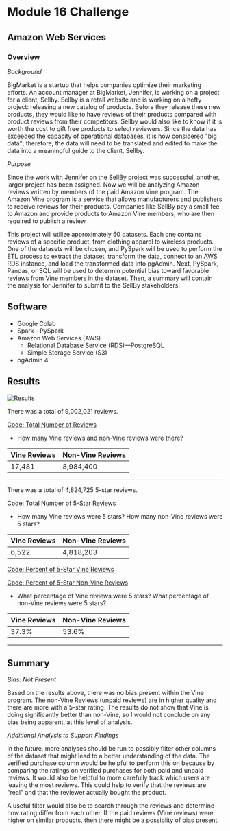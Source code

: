 # Module 16 Challenge

## Amazon Web Services 

### Overview

*Background*

BigMarket is a startup that helps companies optimize their marketing efforts. An account manager at BigMarket, Jennifer, is working on a project for a client, Sellby. Sellby is a retail website and is working on a hefty project: releasing a new catalog of products. Before they release these new products, they would like to have reviews of their products compared with product reviews from their competitors. Sellby would also like to know if it is worth the cost to gift free products to select reviewers. Since the data has exceeded the capacity of operational databases, it is now considered "big data"; therefore, the data will need to be translated and edited to make the data into a meaningful guide to the client, Sellby. 

*Purpose*

Since the work with Jennifer on the SellBy project was successful, another, larger project has been assigned. Now we will be analyzing Amazon reviews written by members of the paid Amazon Vine program. The Amazon Vine program is a service that allows manufacturers and publishers to receive reviews for their products. Companies like SellBy pay a small fee to Amazon and provide products to Amazon Vine members, who are then required to publish a review.

This project will utilize approximately 50 datasets. Each one contains reviews of a specific product, from clothing apparel to wireless products. One of the datasets will be chosen, and PySpark will be used to perform the ETL process to extract the dataset, transform the data, connect to an AWS RDS instance, and load the transformed data into pgAdmin. Next, PySpark, Pandas, or SQL will be used to determin potential bias toward favorable reviews from Vine members in the dataset. Then, a summary will contain the analysis for Jennifer to submit to the SellBy stakeholders.

## Software

- Google Colab
- Spark—PySpark 
- Amazon Web Services (AWS)
  - Relational Database Service (RDS)—PostgreSQL 
  - Simple Storage Service (S3)
- pgAdmin 4

## Results

![Results](https://user-images.githubusercontent.com/102566199/183230977-cda965cb-e65a-440c-b83c-c7e6a49f1cca.png)


There was a total of 9,002,021 reviews. 

[Code: Total Number of Reviews](https://user-images.githubusercontent.com/102566199/183230820-6293efe1-e1c0-4a9c-914f-f6d326f2cef3.png)

- How many Vine reviews and non-Vine reviews were there?

| Vine Reviews | Non-Vine Reviews |
| ------------ | -----------------|
| 17,481       | 8,984,400        |

-------------------------------------------------------

There was a total of 4,824,725 5-star reviews.

[Code: Total Number of 5-Star Reviews](https://user-images.githubusercontent.com/102566199/183230842-b1e69082-2039-4d83-9a11-6003a9e0b65b.png)

- How many Vine reviews were 5 stars? How many non-Vine reviews were 5 stars?

| Vine Reviews | Non-Vine Reviews |
| ------------ | -----------------|
| 6,522        | 4,818,203        |


[Code: Percent of 5-Star Vine Reviews](https://user-images.githubusercontent.com/102566199/183230883-47e7c8e6-0743-4c2f-ab21-2699dee01568.png)

[Code: Percent of 5-Star Non-Vine Reviews](https://user-images.githubusercontent.com/102566199/183230944-3506af02-2c36-4d7c-81d0-c3c6834e65b0.png)


- What percentage of Vine reviews were 5 stars? What percentage of non-Vine reviews were 5 stars?

| Vine Reviews | Non-Vine Reviews |
| ------------ | -----------------|
|  37.3%       |    53.6%         |

----------------------------------------------------


## Summary

*Bias: Not Present*

Based on the results above, there was no bias present within the Vine program. The non-Vine Reviews (unpaid reviews) are in higher quality and there are more with a 5-star rating. The results do not show that Vine is doing significantly better than non-Vine, so I would not conclude on any bias being apparent, at this level of analysis. 

*Additional Analysis to Support Findings*

In the future, more analyses should be run to possibly filter other columns of the dataset that might lead to a better understanding of the data. The verified purchase column would be helpful to perform this on because by comparing the ratings on verified purchases for both paid and unpaid reviews. It would also be helpful to more carefully track which users are leaving the most reviews. This could help to verify that the reviews are "real" and that the reviewer actually bought the product. 

A useful filter would also be to search through the reviews and determine how rating differ from each other. If the paid reviews (Vine reviews) were higher on similar products, then there might be a possiblity of bias present. 
